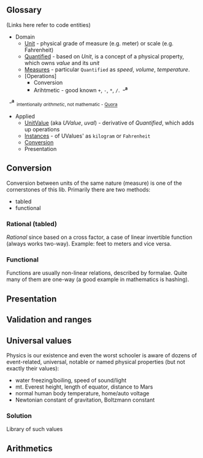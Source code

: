 ## Glossary

(Links here refer to code entities)
+ Domain
    + [Unit](../projects/united-values/src/lib/_core/units.ts) - physical grade of measure (e.g. meter) or scale (e.g. Fahrenheit)
    + [Quantified](../projects/united-values/src/lib/_core/quantified.ts/) - based on *Unit*, is a concept of a physical property, which owns *value* and its *unit* 
    + [Measures](../projects/united-values/src/lib/_core/measure.ts/) - particular `Quantified` as *speed*, *volume*, *temperature*.
    + [Operations]
        + Conversion
        + Arihtmetic - good known `+`, `-`, `*`, `/`.&nbsp;&nbsp;<sup>**_a**</sup>
        
&nbsp;&nbsp;<sup>**_a**</sup><sub>&nbsp;&nbsp;intentionally *arithmetic*, not mathematic - [Quora](https://www.quora.com/What-is-difference-between-arithmetic-and-mathematics "What is the difference between Arithmetic and Mathematics?")</sub>

+ Applied
    + [UnitValue](../projects/united-values/src/lib/uvalue/_uvalue.ts) (aka *UValue*, *uval*) - derivative of *Quantified*, which adds up operations
    + [Instances](../projects/united-values/src/lib/uvalue/instances.ts) - of UValues' as `kilogram` or `Fahrenheit`
    + [Conversion](../projects/united-values/src/lib/uvalue/instances.ts)
    + Presentation

## Conversion

Conversion between units of the same nature (measure) is one of the cornerstones of this lib.
Primarily there are two methods: 
+ tabled 
+ functional
 
### Rational (tabled)

*Rational* since based on a cross factor, a case of linear invertible function (always works two-way). Example: feet to meters and vice versa.

### Functional

Functions are usually non-linear relations, described by formalae. Quite many of them are one-way (a good example in mathematics is hashing).

## Presentation

## Validation and ranges


## Universal values

Physics is our existence and even the worst schooler is aware of dozens of event-related, universal, notable or named physical properties (but not exactly their values): 
+ water freezing/boiling, speed of sound/light 
+ mt. Everest height, length of equator, distance to Mars
+ normal human body temperature, home/auto voltage
+ Newtonian constant of gravitation, Boltzmann constant

### Solution

Library of such values

## Arithmetics

